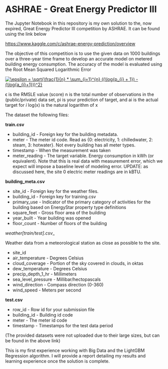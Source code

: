 # ASHRAE - Great Energy Predictor III

The Jupyter Notebook in this repository is my own solution to the, now expired, Great Energy Predictor III competition by ASHRAE. It can be found using the link below

https://www.kaggle.com/c/ashrae-energy-prediction/overview


The objective of this competition is to use the given data on 1000 buildings over a three-year time frame to develop an accurate model on metered building energy consumption. The accuracy of the model is evaluated using the Root Mean Squared Logarithmic Error 

<a href="https://www.codecogs.com/eqnedit.php?latex=\epsilon&space;=&space;\sqrt{\frac{1}{n}&space;*&space;\sum_{i=1}^{n}&space;((\log{p_{i}&space;&plus;&space;1})&space;-&space;(\log{a_{i}&plus;1}))^2}" target="_blank"><img src="https://latex.codecogs.com/gif.latex?\epsilon&space;=&space;\sqrt{\frac{1}{n}&space;*&space;\sum_{i=1}^{n}&space;((\log{p_{i}&space;&plus;&space;1})&space;-&space;(\log{a_{i}&plus;1}))^2}" title="\epsilon = \sqrt{\frac{1}{n} * \sum_{i=1}^{n} ((\log{p_{i} + 1}) - (\log{a_{i}+1}))^2}" /></a>

ϵ is the RMSLE value (score)
n is the total number of observations in the (public/private) data set,
pi is your prediction of target, and
ai is the actual target for _i_
log(x) is the natural logarithm of x

The dataset the following files:

__train.csv__
* building_id - Foreign key for the building metadata.
* meter - The meter id code. Read as {0: electricity, 1: chilledwater, 2: steam, 3: hotwater}. Not every building has all meter types.
* timestamp - When the measurement was taken
* meter_reading - The target variable. Energy consumption in kWh (or equivalent). Note that this is real data with measurement error, which we expect will impose a baseline level of modeling error. UPDATE: as discussed here, the site 0 electric meter readings are in kBTU.


__building_meta.csv__

* site_id - Foreign key for the weather files.
* building_id - Foreign key for training.csv
* primary_use - Indicator of the primary category of activities for the building based on EnergyStar property type definitions
* square_feet - Gross floor area of the building
* year_built - Year building was opened
* floor_count - Number of floors of the building

__weather_[train/test].csv__

Weather data from a meteorological station as close as possible to the site.

* site_id
* air_temperature - Degrees Celsius
* cloud_coverage - Portion of the sky covered in clouds, in oktas
* dew_temperature - Degrees Celsius
* precip_depth_1_hr - Millimeters
* sea_level_pressure - Millibar/hectopascals
* wind_direction - Compass direction (0-360)
* wind_speed - Meters per second

__test.csv__

* row_id - Row id for your submission file
* building_id - Building id code
* meter - The meter id code
* timestamp - Timestamps for the test data period


(The provided datasets were not uploaded due to their large sizes, but can be found in the above link)

This is my first experience working with Big Data and the LightGBM Regression algorithm. I will provide a report detailing my results and learning experience once the solution is complete. 





